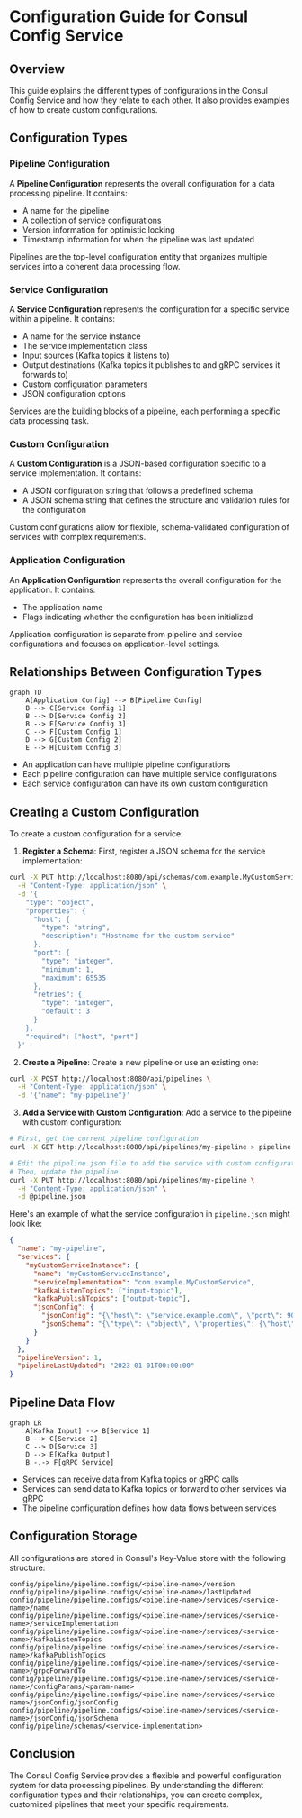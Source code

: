 # Configuration Guide for Consul Config Service

## Overview

This guide explains the different types of configurations in the Consul Config Service and how they relate to each other. It also provides examples of how to create custom configurations.

## Configuration Types

### Pipeline Configuration

A **Pipeline Configuration** represents the overall configuration for a data processing pipeline. It contains:

- A name for the pipeline
- A collection of service configurations
- Version information for optimistic locking
- Timestamp information for when the pipeline was last updated

Pipelines are the top-level configuration entity that organizes multiple services into a coherent data processing flow.

### Service Configuration

A **Service Configuration** represents the configuration for a specific service within a pipeline. It contains:

- A name for the service instance
- The service implementation class
- Input sources (Kafka topics it listens to)
- Output destinations (Kafka topics it publishes to and gRPC services it forwards to)
- Custom configuration parameters
- JSON configuration options

Services are the building blocks of a pipeline, each performing a specific data processing task.

### Custom Configuration

A **Custom Configuration** is a JSON-based configuration specific to a service implementation. It contains:

- A JSON configuration string that follows a predefined schema
- A JSON schema string that defines the structure and validation rules for the configuration

Custom configurations allow for flexible, schema-validated configuration of services with complex requirements.

### Application Configuration

An **Application Configuration** represents the overall configuration for the application. It contains:

- The application name
- Flags indicating whether the configuration has been initialized

Application configuration is separate from pipeline and service configurations and focuses on application-level settings.

## Relationships Between Configuration Types

```mermaid
graph TD
    A[Application Config] --> B[Pipeline Config]
    B --> C[Service Config 1]
    B --> D[Service Config 2]
    B --> E[Service Config 3]
    C --> F[Custom Config 1]
    D --> G[Custom Config 2]
    E --> H[Custom Config 3]
```

- An application can have multiple pipeline configurations
- Each pipeline configuration can have multiple service configurations
- Each service configuration can have its own custom configuration

## Creating a Custom Configuration

To create a custom configuration for a service:

1. **Register a Schema**: First, register a JSON schema for the service implementation:

```bash
curl -X PUT http://localhost:8080/api/schemas/com.example.MyCustomService \
  -H "Content-Type: application/json" \
  -d '{
    "type": "object",
    "properties": {
      "host": {
        "type": "string",
        "description": "Hostname for the custom service"
      },
      "port": {
        "type": "integer",
        "minimum": 1,
        "maximum": 65535
      },
      "retries": {
        "type": "integer",
        "default": 3
      }
    },
    "required": ["host", "port"]
  }'
```

2. **Create a Pipeline**: Create a new pipeline or use an existing one:

```bash
curl -X POST http://localhost:8080/api/pipelines \
  -H "Content-Type: application/json" \
  -d '{"name": "my-pipeline"}'
```

3. **Add a Service with Custom Configuration**: Add a service to the pipeline with custom configuration:

```bash
# First, get the current pipeline configuration
curl -X GET http://localhost:8080/api/pipelines/my-pipeline > pipeline.json

# Edit the pipeline.json file to add the service with custom configuration
# Then, update the pipeline
curl -X PUT http://localhost:8080/api/pipelines/my-pipeline \
  -H "Content-Type: application/json" \
  -d @pipeline.json
```

Here's an example of what the service configuration in `pipeline.json` might look like:

```json
{
  "name": "my-pipeline",
  "services": {
    "myCustomServiceInstance": {
      "name": "myCustomServiceInstance",
      "serviceImplementation": "com.example.MyCustomService",
      "kafkaListenTopics": ["input-topic"],
      "kafkaPublishTopics": ["output-topic"],
      "jsonConfig": {
        "jsonConfig": "{\"host\": \"service.example.com\", \"port\": 9090}",
        "jsonSchema": "{\"type\": \"object\", \"properties\": {\"host\": {\"type\": \"string\"}, \"port\": {\"type\": \"integer\", \"minimum\": 1, \"maximum\": 65535}}, \"required\": [\"host\", \"port\"]}"
      }
    }
  },
  "pipelineVersion": 1,
  "pipelineLastUpdated": "2023-01-01T00:00:00"
}
```

## Pipeline Data Flow

```mermaid
graph LR
    A[Kafka Input] --> B[Service 1]
    B --> C[Service 2]
    C --> D[Service 3]
    D --> E[Kafka Output]
    B -.-> F[gRPC Service]
```

- Services can receive data from Kafka topics or gRPC calls
- Services can send data to Kafka topics or forward to other services via gRPC
- The pipeline configuration defines how data flows between services

## Configuration Storage

All configurations are stored in Consul's Key-Value store with the following structure:

```
config/pipeline/pipeline.configs/<pipeline-name>/version
config/pipeline/pipeline.configs/<pipeline-name>/lastUpdated
config/pipeline/pipeline.configs/<pipeline-name>/services/<service-name>/name
config/pipeline/pipeline.configs/<pipeline-name>/services/<service-name>/serviceImplementation
config/pipeline/pipeline.configs/<pipeline-name>/services/<service-name>/kafkaListenTopics
config/pipeline/pipeline.configs/<pipeline-name>/services/<service-name>/kafkaPublishTopics
config/pipeline/pipeline.configs/<pipeline-name>/services/<service-name>/grpcForwardTo
config/pipeline/pipeline.configs/<pipeline-name>/services/<service-name>/configParams/<param-name>
config/pipeline/pipeline.configs/<pipeline-name>/services/<service-name>/jsonConfig/jsonConfig
config/pipeline/pipeline.configs/<pipeline-name>/services/<service-name>/jsonConfig/jsonSchema
config/pipeline/schemas/<service-implementation>
```

## Conclusion

The Consul Config Service provides a flexible and powerful configuration system for data processing pipelines. By understanding the different configuration types and their relationships, you can create complex, customized pipelines that meet your specific requirements.